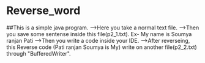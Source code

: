 # Reverse_word
##This is a simple java program.
  -->Here you take a normal text file. 
  -->Then you save some sentense inside this file(p2_1.txt).
     Ex- My name is Soumya ranjan Pati
  -->Then you write a code inside your IDE.
  -->After reverseing, this Reverse code (Pati ranjan Soumya is My)
     write on another file(p2_2.txt) through "BufferedWriter".
